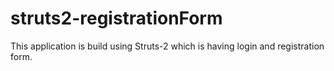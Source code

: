 # struts2-registrationForm

This application is build using Struts-2 which is having login and registration form.

